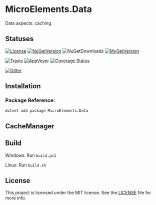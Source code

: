 # MicroElements.Data
Data aspects: caching

## Statuses
[![License](https://img.shields.io/github/license/micro-elements/MicroElements.Data.svg)](https://raw.githubusercontent.com/micro-elements/MicroElements.Data/master/LICENSE)
[![NuGetVersion](https://img.shields.io/nuget/v/MicroElements.Data.svg)](https://www.nuget.org/packages/MicroElements.Data)
![NuGetDownloads](https://img.shields.io/nuget/dt/MicroElements.Data.svg)
[![MyGetVersion](https://img.shields.io/myget/micro-elements/v/MicroElements.Data.svg)](https://www.myget.org/feed/micro-elements/package/nuget/MicroElements.Data)

[![Travis](https://img.shields.io/travis/micro-elements/MicroElements.Data/master.svg?logo=travis)](https://travis-ci.org/micro-elements/MicroElements.Data)
[![AppVeyor](https://img.shields.io/appveyor/ci/micro-elements/microelements-data.svg?logo=appveyor)](https://ci.appveyor.com/project/micro-elements/microelements-data)
[![Coverage Status](https://img.shields.io/coveralls/micro-elements/MicroElements.Data.svg)](https://coveralls.io/r/micro-elements/MicroElements.Data)

[![Gitter](https://img.shields.io/gitter/room/micro-elements/MicroElements.Data.svg)](https://gitter.im/micro-elements/MicroElements.Data)

## Installation

### Package Reference:

```
dotnet add package MicroElements.Data
```

## CacheManager


## Build
Windows: Run `build.ps1`

Linux: Run `build.sh`

## License
This project is licensed under the MIT license. See the [LICENSE] file for more info.


[LICENSE]: https://raw.githubusercontent.com/micro-elements/MicroElements.Data/master/LICENSE
